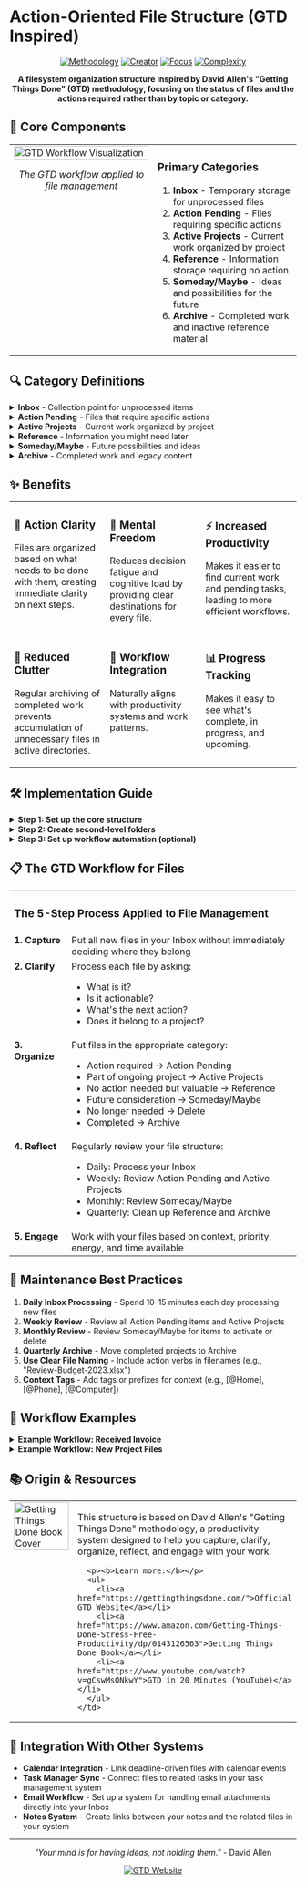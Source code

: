 # Action-Oriented File Structure (GTD Inspired)

<div align="center">
  
  [![Methodology](https://img.shields.io/badge/Methodology-GTD-green?style=for-the-badge)](https://gettingthingsdone.com/)
  [![Creator](https://img.shields.io/badge/Inspired_By-David_Allen-blue?style=for-the-badge)](https://gettingthingsdone.com/)
  [![Focus](https://img.shields.io/badge/Focus-Task_Management-orange?style=for-the-badge)](https://github.com/username/filesystem-structures)
  [![Complexity](https://img.shields.io/badge/Complexity-Intermediate-yellow?style=for-the-badge)](https://github.com/username/filesystem-structures)

  **A filesystem organization structure inspired by David Allen's "Getting Things Done" (GTD) methodology, focusing on the status of files and the actions required rather than by topic or category.**
</div>

## 🧩 Core Components

<table>
  <tr>
    <td width="50%" valign="top">
      <img src="https://i.imgur.com/3DMwlZA.png" alt="GTD Workflow Visualization" width="100%">
      <p align="center"><i>The GTD workflow applied to file management</i></p>
    </td>
    <td width="50%" valign="top">
      <h3>Primary Categories</h3>
      <ol>
        <li><b>Inbox</b> - Temporary storage for unprocessed files</li>
        <li><b>Action Pending</b> - Files requiring specific actions</li>
        <li><b>Active Projects</b> - Current work organized by project</li>
        <li><b>Reference</b> - Information storage requiring no action</li>
        <li><b>Someday/Maybe</b> - Ideas and possibilities for the future</li>
        <li><b>Archive</b> - Completed work and inactive reference material</li>
      </ol>
    </td>
  </tr>
</table>

## 🔍 Category Definitions

<details>
<summary><b>Inbox</b> - Collection point for unprocessed items</summary>
<p>The gateway for all new files entering your system. Nothing stays here permanently.</p>

<b>Examples:</b>
<ul>
  <li>New downloads</li>
  <li>Email attachments</li>
  <li>Screenshots</li>
  <li>Scanned documents</li>
  <li>Received files pending processing</li>
</ul>

<b>Characteristics:</b>
<ul>
  <li>Temporary holding area</li>
  <li>No organization within it</li>
  <li>Regularly processed to empty</li>
  <li>First step in the GTD workflow</li>
</ul>
</details>

<details>
<summary><b>Action Pending</b> - Files that require specific actions</summary>
<p>Files that need attention or work before they can be filed elsewhere.</p>

<b>Examples:</b>
<ul>
  <li>Forms to fill out</li>
  <li>Documents to review</li>
  <li>Images to edit</li>
  <li>Bills to pay</li>
  <li>Files to share with others</li>
</ul>

<b>Characteristics:</b>
<ul>
  <li>Organized by required action and/or due date</li>
  <li>Clear next steps</li>
  <li>Often temporary until action is completed</li>
  <li>Generally not project-specific</li>
</ul>
</details>

<details>
<summary><b>Active Projects</b> - Current work organized by project</summary>
<p>Files organized by the projects they belong to, with each project having a specific outcome.</p>

<b>Examples:</b>
<ul>
  <li>Work projects (presentations, reports)</li>
  <li>Home renovation plans</li>
  <li>Event planning documents</li>
  <li>Research for specific purposes</li>
  <li>Creative works in progress</li>
</ul>

<b>Characteristics:</b>
<ul>
  <li>Organized by project with clear outcomes</li>
  <li>Contains multiple related files</li>
  <li>Current and active work</li>
  <li>Moved to Archive when completed</li>
</ul>
</details>

<details>
<summary><b>Reference</b> - Information you might need later</summary>
<p>Files that require no action but are valuable for future reference.</p>

<b>Examples:</b>
<ul>
  <li>Manuals and guides</li>
  <li>Tax records</li>
  <li>Receipts and invoices</li>
  <li>Reference documents</li>
  <li>Completed forms</li>
</ul>

<b>Characteristics:</b>
<ul>
  <li>Organized by topic or category</li>
  <li>No actions required</li>
  <li>Accessed when needed</li>
  <li>Maintained for reference purposes</li>
</ul>
</details>

<details>
<summary><b>Someday/Maybe</b> - Future possibilities and ideas</summary>
<p>Ideas, projects, or files you might want to work on in the future.</p>

<b>Examples:</b>
<ul>
  <li>Potential project ideas</li>
  <li>Travel destinations research</li>
  <li>Books or articles to read later</li>
  <li>Software to try</li>
  <li>Learning resources for future skills</li>
</ul>

<b>Characteristics:</b>
<ul>
  <li>Not currently active</li>
  <li>No immediate action required</li>
  <li>Periodically reviewed for relevance</li>
  <li>Can be promoted to Active Projects</li>
</ul>
</details>

<details>
<summary><b>Archive</b> - Completed work and legacy content</summary>
<p>Storage for completed projects and outdated reference material.</p>

<b>Examples:</b>
<ul>
  <li>Completed projects</li>
  <li>Past tax years</li>
  <li>Old versions</li>
  <li>Records from previous jobs</li>
  <li>Historical documentation</li>
</ul>

<b>Characteristics:</b>
<ul>
  <li>Organized chronologically or by original category</li>
  <li>Preserved for record keeping</li>
  <li>Accessed infrequently</li>
  <li>Can be compressed or backed up separately</li>
</ul>
</details>

## ✨ Benefits

<table>
  <tr>
    <td width="33%" valign="top">
      <h3>🎯 Action Clarity</h3>
      <p>Files are organized based on what needs to be done with them, creating immediate clarity on next steps.</p>
    </td>
    <td width="33%" valign="top">
      <h3>🧠 Mental Freedom</h3>
      <p>Reduces decision fatigue and cognitive load by providing clear destinations for every file.</p>
    </td>
    <td width="33%" valign="top">
      <h3>⚡ Increased Productivity</h3>
      <p>Makes it easier to find current work and pending tasks, leading to more efficient workflows.</p>
    </td>
  </tr>
  <tr>
    <td width="33%" valign="top">
      <h3>🧹 Reduced Clutter</h3>
      <p>Regular archiving of completed work prevents accumulation of unnecessary files in active directories.</p>
    </td>
    <td width="33%" valign="top">
      <h3>🔄 Workflow Integration</h3>
      <p>Naturally aligns with productivity systems and work patterns.</p>
    </td>
    <td width="33%" valign="top">
      <h3>📊 Progress Tracking</h3>
      <p>Makes it easy to see what's complete, in progress, and upcoming.</p>
    </td>
  </tr>
</table>

## 🛠️ Implementation Guide

<details>
<summary><b>Step 1: Set up the core structure</b></summary>
<pre>
mkdir -p ~/Inbox
mkdir -p ~/Action_Pending
mkdir -p ~/Active_Projects
mkdir -p ~/Reference
mkdir -p ~/Someday_Maybe
mkdir -p ~/Archive
</pre>
</details>

<details>
<summary><b>Step 2: Create second-level folders</b></summary>

<b>For Action Pending:</b>
<pre>
mkdir -p ~/Action_Pending/Today
mkdir -p ~/Action_Pending/This_Week
mkdir -p ~/Action_Pending/This_Month
mkdir -p ~/Action_Pending/Waiting_For
</pre>

<b>For Active Projects:</b>
<pre>
mkdir -p ~/Active_Projects/Personal
mkdir -p ~/Active_Projects/Work
mkdir -p ~/Active_Projects/Home
</pre>

<b>For Reference:</b>
<pre>
mkdir -p ~/Reference/Documents
mkdir -p ~/Reference/Manuals
mkdir -p ~/Reference/Financial
mkdir -p ~/Reference/Health
mkdir -p ~/Reference/Education
</pre>

<b>For Archive:</b>
<pre>
mkdir -p ~/Archive/Completed_Projects
mkdir -p ~/Archive/Previous_Years
mkdir -p ~/Archive/Old_Reference
</pre>
</details>

<details>
<summary><b>Step 3: Set up workflow automation (optional)</b></summary>
<p>Consider using automation tools to help maintain your GTD structure:</p>

<ul>
  <li>Create automated rules to flag files with approaching deadlines</li>
  <li>Set up reminders for regular inbox processing</li>
  <li>Use tagging systems for cross-referencing between categories</li>
  <li>Implement automatic archiving for completed projects after a certain period</li>
</ul>
</details>

## 📋 The GTD Workflow for Files

<table>
  <tr>
    <td colspan="2">
      <h3>The 5-Step Process Applied to File Management</h3>
    </td>
  </tr>
  <tr>
    <td width="20%" valign="top"><b>1. Capture</b></td>
    <td width="80%" valign="top">
      Put all new files in your Inbox without immediately deciding where they belong
    </td>
  </tr>
  <tr>
    <td width="20%" valign="top"><b>2. Clarify</b></td>
    <td width="80%" valign="top">
      Process each file by asking:
      <ul>
        <li>What is it?</li>
        <li>Is it actionable?</li>
        <li>What's the next action?</li>
        <li>Does it belong to a project?</li>
      </ul>
    </td>
  </tr>
  <tr>
    <td width="20%" valign="top"><b>3. Organize</b></td>
    <td width="80%" valign="top">
      Put files in the appropriate category:
      <ul>
        <li>Action required → Action Pending</li>
        <li>Part of ongoing project → Active Projects</li>
        <li>No action needed but valuable → Reference</li>
        <li>Future consideration → Someday/Maybe</li>
        <li>No longer needed → Delete</li>
        <li>Completed → Archive</li>
      </ul>
    </td>
  </tr>
  <tr>
    <td width="20%" valign="top"><b>4. Reflect</b></td>
    <td width="80%" valign="top">
      Regularly review your file structure:
      <ul>
        <li>Daily: Process your Inbox</li>
        <li>Weekly: Review Action Pending and Active Projects</li>
        <li>Monthly: Review Someday/Maybe</li>
        <li>Quarterly: Clean up Reference and Archive</li>
      </ul>
    </td>
  </tr>
  <tr>
    <td width="20%" valign="top"><b>5. Engage</b></td>
    <td width="80%" valign="top">
      Work with your files based on context, priority, energy, and time available
    </td>
  </tr>
</table>

## 📆 Maintenance Best Practices

1. **Daily Inbox Processing** - Spend 10-15 minutes each day processing new files
2. **Weekly Review** - Review all Action Pending items and Active Projects
3. **Monthly Review** - Review Someday/Maybe for items to activate or delete
4. **Quarterly Archive** - Move completed projects to Archive
5. **Use Clear File Naming** - Include action verbs in filenames (e.g., "Review-Budget-2023.xlsx")
6. **Context Tags** - Add tags or prefixes for context (e.g., [@Home], [@Phone], [@Computer])

## 🔄 Workflow Examples

<details>
<summary><b>Example Workflow: Received Invoice</b></summary>
<ol>
  <li>Save invoice to Inbox</li>
  <li>During processing, determine it needs payment</li>
  <li>Move to Action_Pending/This_Week</li>
  <li>After payment, move to Reference/Financial/Invoices_Paid</li>
  <li>During yearly cleanup, move to Archive/Previous_Years/2023/Financial</li>
</ol>
</details>

<details>
<summary><b>Example Workflow: New Project Files</b></summary>
<ol>
  <li>Save initial files to Inbox</li>
  <li>During processing, create new folder in Active_Projects</li>
  <li>Organize project files within that folder</li>
  <li>Work on project until completion</li>
  <li>Upon completion, move entire folder to Archive/Completed_Projects</li>
</ol>
</details>

## 📚 Origin & Resources

<table>
  <tr>
    <td width="30%" valign="top">
      <img src="https://i.imgur.com/uKxTmOL.jpg" alt="Getting Things Done Book Cover" width="100%">
    </td>
    <td width="70%" valign="top">
      <p>This structure is based on David Allen's "Getting Things Done" methodology, a productivity system designed to help you capture, clarify, organize, reflect, and engage with your work.</p>
      
      <p><b>Learn more:</b></p>
      <ul>
        <li><a href="https://gettingthingsdone.com/">Official GTD Website</a></li>
        <li><a href="https://www.amazon.com/Getting-Things-Done-Stress-Free-Productivity/dp/0143126563">Getting Things Done Book</a></li>
        <li><a href="https://www.youtube.com/watch?v=gCswMsONkwY">GTD in 20 Minutes (YouTube)</a></li>
      </ul>
    </td>
  </tr>
</table>

## 🔄 Integration With Other Systems

- **Calendar Integration** - Link deadline-driven files with calendar events
- **Task Manager Sync** - Connect files to related tasks in your task management system
- **Email Workflow** - Set up a system for handling email attachments directly into your Inbox
- **Notes System** - Create links between your notes and the related files in your system

---

<div align="center">
  <p><i>"Your mind is for having ideas, not holding them."</i> - David Allen</p>
  <a href="https://gettingthingsdone.com/"><img src="https://img.shields.io/badge/Learn_More-GTD-green?style=for-the-badge" alt="GTD Website"></a>
</div>
